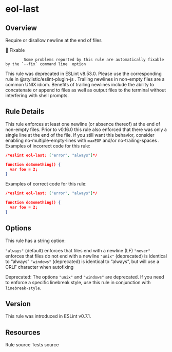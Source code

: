 
# eol-last
## Overview
Require or disallow newline at the end of files


🔧 Fixable

            Some problems reported by this rule are automatically fixable by the `--fix` command line  option
        


This rule was deprecated in ESLint v8.53.0. Please use the corresponding rule  in @stylistic/eslint-plugin-js .
Trailing newlines in non-empty files are a common UNIX idiom. Benefits of
trailing newlines include the ability to concatenate or append to files as well
as output files to the terminal without interfering with shell prompts.
## Rule Details
This rule enforces at least one newline (or absence thereof) at the end
of non-empty files.
Prior to v0.16.0 this rule also enforced that there was only a single line at
the end of the file. If you still want this behavior, consider enabling
no-multiple-empty-lines  with `maxEOF` and/or
no-trailing-spaces .
Examples of incorrect code for this rule:


```json
/*eslint eol-last: ["error", "always"]*/

function doSomething() {
  var foo = 2;
}
```
Examples of correct code for this rule:


```json
/*eslint eol-last: ["error", "always"]*/

function doSomething() {
  var foo = 2;
}

```
## Options
This rule has a string option:

`"always"` (default) enforces that files end with a newline (LF)
`"never"` enforces that files do not end with a newline
`"unix"` (deprecated) is identical to “always”
`"windows"` (deprecated) is identical to “always”, but will use a CRLF character when autofixing

Deprecated: The options `"unix"` and `"windows"` are deprecated. If you need to enforce a specific linebreak style, use this rule in conjunction with `linebreak-style`.
## Version
This rule was introduced in ESLint v0.7.1.
## Resources

Rule source 
Tests source 

